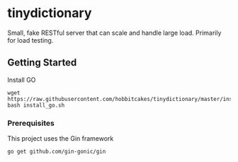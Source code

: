 # tinydictionary

Small, fake RESTful server that can scale and handle large load. Primarily for load testing.

## Getting Started

Install GO
```
wget https://raw.githubusercontent.com/hobbitcakes/tinydictionary/master/install_go.sh
bash install_go.sh
```


### Prerequisites

This project uses the Gin framework

```
go get github.com/gin-gonic/gin
```

